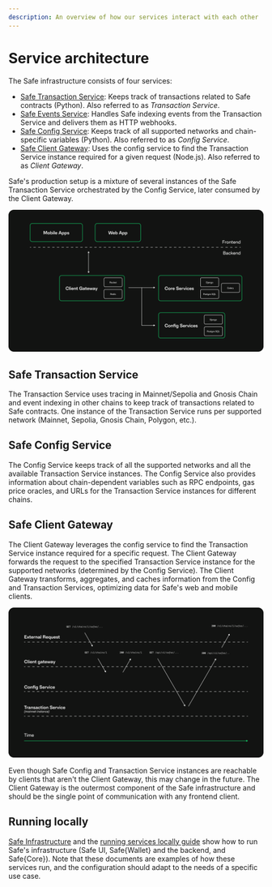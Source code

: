 ```yaml
---
description: An overview of how our services interact with each other
---
```


# Service architecture

The Safe infrastructure consists of four services:

* [Safe Transaction Service](https://github.com/safe-global/safe-transaction-service): Keeps track of transactions related to Safe contracts (Python). Also referred to as *Transaction Service*.
* [Safe Events Service](https://github.com/safe-global/safe-events-service): Handles Safe indexing events from the Transaction Service and delivers them as HTTP webhooks.
* [Safe Config Service](https://github.com/safe-global/safe-config-service): Keeps track of all supported networks and chain-specific variables (Python). Also referred to as *Config Service*.
* [Safe Client Gateway](https://github.com/safe-global/safe-client-gateway-nest): Uses the config service to find the Transaction Service instance required for a given request (Node.js). Also referred to as *Client Gateway*.

Safe's production setup is a mixture of several instances of the Safe Transaction Service orchestrated by the Config Service, later consumed by the Client Gateway.

![Overview of the backend services and their components.](../assets/diagram-services.png)

## Safe Transaction Service

The Transaction Service uses tracing in Mainnet/Sepolia and Gnosis Chain and event indexing in other chains to keep track of transactions related to Safe contracts. One instance of the Transaction Service runs per supported network (Mainnet, Sepolia, Gnosis Chain, Polygon, etc.).

## Safe Config Service

The Config Service keeps track of all the supported networks and all the available Transaction Service instances. The Config Service also provides information about chain-dependent variables such as RPC endpoints, gas price oracles, and URLs for the Transaction Service instances for different chains.

## Safe Client Gateway

The Client Gateway leverages the config service to find the Transaction Service instance required for a specific request. The Client Gateway forwards the request to the specified Transaction Service instance for the supported networks (determined by the Config Service). The Client Gateway transforms, aggregates, and caches information from the Config and Transaction Services, optimizing data for Safe's web and mobile clients.

![Service interaction diagram.](../assets/diagram-services-requests.png)

Even though Safe Config and Transaction Service instances are reachable by clients that aren't the Client Gateway, this may change in the future. The Client Gateway is the outermost component of the Safe infrastructure and should be the single point of communication with any frontend client.

## Running locally

[Safe Infrastructure](https://github.com/safe-global/safe-infrastructure) and the [running services locally guide](https://github.com/safe-global/safe-infrastructure/blob/main/docs/running_locally.md) show how to run Safe's infrastructure (Safe UI, Safe{Wallet} and the backend, and Safe{Core}). Note that these documents are examples of how these services run, and the configuration should adapt to the needs of a specific use case.
